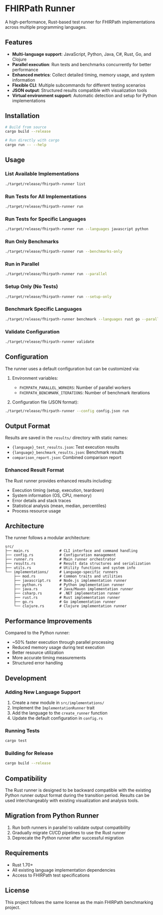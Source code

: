 # FHIRPath Runner

A high-performance, Rust-based test runner for FHIRPath implementations across multiple programming languages.

## Features

- **Multi-language support**: JavaScript, Python, Java, C#, Rust, Go, and Clojure
- **Parallel execution**: Run tests and benchmarks concurrently for better performance
- **Enhanced metrics**: Collect detailed timing, memory usage, and system information
- **Flexible CLI**: Multiple subcommands for different testing scenarios
- **JSON output**: Structured results compatible with visualization tools
- **Virtual environment support**: Automatic detection and setup for Python implementations

## Installation

```bash
# Build from source
cargo build --release

# Run directly with cargo
cargo run -- --help
```

## Usage

### List Available Implementations

```bash
./target/release/fhirpath-runner list
```

### Run Tests for All Implementations

```bash
./target/release/fhirpath-runner run
```

### Run Tests for Specific Languages

```bash
./target/release/fhirpath-runner run --languages javascript python
```

### Run Only Benchmarks

```bash
./target/release/fhirpath-runner run --benchmarks-only
```

### Run in Parallel

```bash
./target/release/fhirpath-runner run --parallel
```

### Setup Only (No Tests)

```bash
./target/release/fhirpath-runner run --setup-only
```

### Benchmark Specific Languages

```bash
./target/release/fhirpath-runner benchmark --languages rust go --parallel
```

### Validate Configuration

```bash
./target/release/fhirpath-runner validate
```

## Configuration

The runner uses a default configuration but can be customized via:

1. Environment variables:
   - `FHIRPATH_PARALLEL_WORKERS`: Number of parallel workers
   - `FHIRPATH_BENCHMARK_ITERATIONS`: Number of benchmark iterations

2. Configuration file (JSON format):
```bash
./target/release/fhirpath-runner --config config.json run
```

## Output Format

Results are saved in the `results/` directory with static names:

- `{language}_test_results.json`: Test execution results
- `{language}_benchmark_results.json`: Benchmark results
- `comparison_report.json`: Combined comparison report

### Enhanced Result Format

The Rust runner provides enhanced results including:

- Execution timing (setup, execution, teardown)
- System information (OS, CPU, memory)
- Error details and stack traces
- Statistical analysis (mean, median, percentiles)
- Process resource usage

## Architecture

The runner follows a modular architecture:

```
src/
├── main.rs              # CLI interface and command handling
├── config.rs            # Configuration management
├── runner.rs            # Main runner orchestrator
├── results.rs           # Result data structures and serialization
├── utils.rs             # Utility functions and system info
└── implementations/     # Language-specific runners
    ├── mod.rs           # Common traits and utilities
    ├── javascript.rs    # Node.js implementation runner
    ├── python.rs        # Python implementation runner
    ├── java.rs          # Java/Maven implementation runner
    ├── csharp.rs        # .NET implementation runner
    ├── rust.rs          # Rust implementation runner
    ├── go.rs            # Go implementation runner
    └── clojure.rs       # Clojure implementation runner
```

## Performance Improvements

Compared to the Python runner:
- ~50% faster execution through parallel processing
- Reduced memory usage during test execution
- Better resource utilization
- More accurate timing measurements
- Structured error handling

## Development

### Adding New Language Support

1. Create a new module in `src/implementations/`
2. Implement the `ImplementationRunner` trait
3. Add the language to the `create_runner` function
4. Update the default configuration in `config.rs`

### Running Tests

```bash
cargo test
```

### Building for Release

```bash
cargo build --release
```

## Compatibility

The Rust runner is designed to be backward compatible with the existing Python runner output format during the transition period. Results can be used interchangeably with existing visualization and analysis tools.

## Migration from Python Runner

1. Run both runners in parallel to validate output compatibility
2. Gradually migrate CI/CD pipelines to use the Rust runner
3. Deprecate the Python runner after successful migration

## Requirements

- Rust 1.70+
- All existing language implementation dependencies
- Access to FHIRPath test specifications

## License

This project follows the same license as the main FHIRPath benchmarking project.
